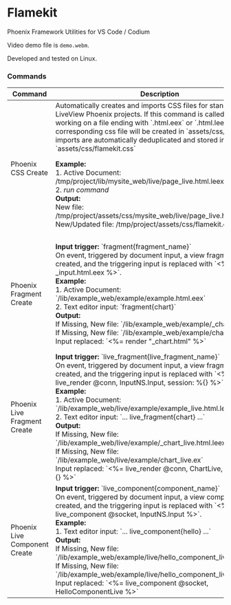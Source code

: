 # Flamekit

Phoenix Framework Utilities for VS Code / Codium

Video demo file is `demo.webm`.

Developed and tested on Linux.

### Commands

<table>
    <thead>
        <th>Command</th>
        <th>Description</th>
        <th>Notes</th>
    </thead>
    <tbody>
        <tr>
            <td>Phoenix CSS Create</td>
            <td>
                Automatically creates and imports CSS files for 
                standard and LiveView Phoenix projects. If this
                command is called while working on a file ending
                with `.html.eex` or `.html.leex`, a corresponding
                css file will be created in `assets/css/`. All
                imports are automatically deduplicated and stored
                in `assets/css/flamekit.css`
                <br>
                <p>
                    <b>Example:</b>
                    <br>
                    1. Active Document: /tmp/project/lib/mysite_web/live/page_live.html.leex
                    <br />
                    2. <i>run command</i>
                    <br />
                    <b>Output:</b>
                    <br />
                    New file: /tmp/project/assets/css/mysite_web/live/page_live.html.leex.css
                    <br />
                    New/Updated file: /tmp/project/assets/css/flamekit.css
                </p>
            </td>
            <td></td>
        </tr>
        <tr>
            <td>Phoenix Fragment Create</td>
            <td>
                <b>Input trigger:</b> `fragment{fragment_name}`
                <br />
                On event, triggered by document input, a view fragment file is created,
                and the triggering input is replaced with `<%= render _input.html.eex %>`.
                <br />
                <b>Example:</b>
                <br />
                1. Active Document: `/lib/example_web/example/example.html.eex`
                <br />
                2. Text editor input: `fragment{chart}`
                <br />
                <b>Output:</b>
                <br />
                If Missing, New file: `/lib/example_web/example/_chart.html.eex`
                <br />
                If Missing, New file: `/lib/example_web/example/chart.ex`
                <br />
                Input replaced: `<%= render "_chart.html" %>`
            </td>
            <td>                
                <b>Note:</b> <i>All trigger scans are performed `onkeyup` to RegEx focus line.</i>
                <br />
                <b>Note:</b> <i>Input is detected anywhere within the document.</i>
            </td>
        </tr>
        <td>Phoenix Live Fragment Create</td>
            <td>
                <b>Input trigger:</b> `live_fragment{live_fragment_name}`
                <br />
                On event, triggered by document input, a view fragment file is created,
                and the triggering input is replaced with `<%= live_render @conn, InputNS.Input, session: %{} %>`.
                <br />
                <b>Example:</b>
                <br />
                1. Active Document: `/lib/example_web/live/example/example_live.html.leex`
                <br />
                2. Text editor input: `... live_fragment{chart} ...`
                <br />
                <b>Output:</b>
                <br />
                If Missing, New file: `/lib/example_web/live/example/_chart_live.html.leex`
                <br />
                If Missing, New file: `/lib/example_web/live/example/chart_live.ex`
                <br />
                Input replaced: `<%= live_render @conn, ChartLive, session: %{} %>`
            </td>
            <td>                
                <b>Note:</b> <i>All trigger scans are performed `onkeyup` to RegEx focus line.</i>
                <br />
                <b>Note:</b> <i>Input is detected anywhere within the document.</i>
            </td>
        </tr>
        <tr>
            <td>Phoenix Live Component Create</td>
            <td>
                <b>Input trigger:</b> `live_component{component_name}`
                <br />
                On event, triggered by document input, a view component file is created,
                and the triggering input is replaced with `<%= live_component @socket, InputNS.Input %>`.
                <br />
                <b>Example:</b>
                <br />
                1. Text editor input: `... live_component{hello} ...`
                <br />
                <b>Output:</b>
                <br />
                If Missing, New file: `/lib/example_web/example/live/hello_component_live.html.leex`
                <br />
                If Missing, New file: `/lib/example_web/example/live/hello_component_live.ex`
                <br />
                Input replaced: `<%= live_component @socket, HelloComponentLive %>`
            </td>
            <td>                
                <b>Note:</b> <i>All trigger scans are performed `onkeyup` to RegEx focus line.</i>
                <br />
                <b>Note:</b> <i>Input is detected anywhere within the document.</i>
            </td>
        </tr>
    </tbody>
</table>
